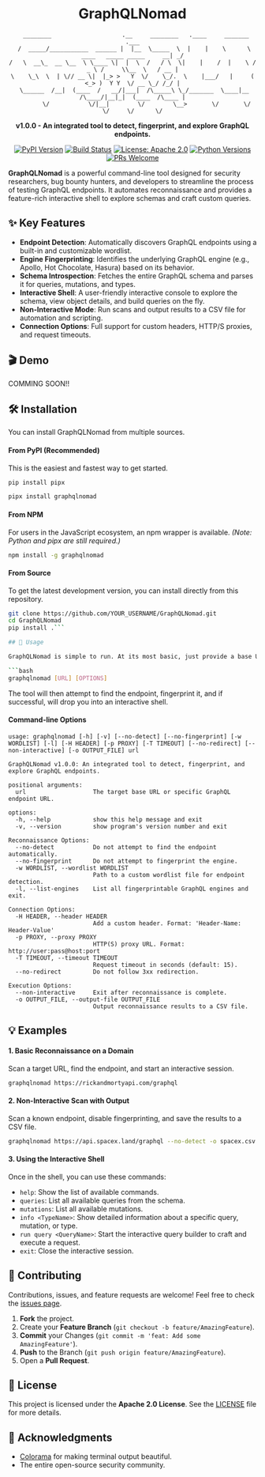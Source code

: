 <h1 align="center">GraphQLNomad</h1>

<div align="center">

```
  ________                    .__     ________   .____     _______                             .___
 /  _____/___________  ______ |  |__  \_____  \  |    |    \      \   ____   _____ _____     __| _/
/   \  __\_  __ \__  \ \____ \|  |  \  /   / \  \|    |    /  |    \ /  _ \ /     \\__  \   / __ |
\    \_\  \  | \// __ \|  |_> >   Y  \/    \_/.  \    |___/   |     (  <_> )  Y Y  \/ __ \_/ /_/ |
 \______  /__|  (____  /   __/|___|  /\_____\ \_/_______  \____|__  /\____/|__|_|  (____  /\____ |
        \/           \/|__|        \/        \__>       \/       \/             \/     \/      \/
```
**v1.0.0 - An integrated tool to detect, fingerprint, and explore GraphQL endpoints.**

</div>

<div align="center">

[![PyPI Version](https://img.shields.io/pypi/v/graphqlnomad.svg)](https://pypi.org/project/graphqlnomad/)
[![Build Status](https://github.com/CYBWithFlourish/GraphQLNomad/actions/workflows/ci-workflow.yml/badge.svg)](https://github.com/YOUR_USERNAME/GraphQLNomad/actions/workflows/ci-workflow.yml)
[![License: Apache 2.0](https://img.shields.io/badge/License-Apache%202.0-blue.svg)](https://opensource.org/licenses/Apache-2.0)
[![Python Versions](https://img.shields.io/pypi/pyversions/graphqlnomad.svg)](https://pypi.org/project/graphqlnomad/)
[![PRs Welcome](https://img.shields.io/badge/PRs-welcome-brightgreen.svg)](http://makeapullrequest.com)

</div>

**GraphQLNomad** is a powerful command-line tool designed for security researchers, bug bounty hunters, and developers to streamline the process of testing GraphQL endpoints. It automates reconnaissance and provides a feature-rich interactive shell to explore schemas and craft custom queries.

## ✨ Key Features

*   **Endpoint Detection**: Automatically discovers GraphQL endpoints using a built-in and customizable wordlist.
*   **Engine Fingerprinting**: Identifies the underlying GraphQL engine (e.g., Apollo, Hot Chocolate, Hasura) based on its behavior.
*   **Schema Introspection**: Fetches the entire GraphQL schema and parses it for queries, mutations, and types.
*   **Interactive Shell**: A user-friendly interactive console to explore the schema, view object details, and build queries on the fly.
*   **Non-Interactive Mode**: Run scans and output results to a CSV file for automation and scripting.
*   **Connection Options**: Full support for custom headers, HTTP/S proxies, and request timeouts.

## 🎬 Demo

COMMING SOON!!

## 🛠️ Installation

You can install GraphQLNomad from multiple sources.

#### From PyPI (Recommended)
This is the easiest and fastest way to get started.

```bash
pip install pipx
```

```bash
pipx install graphqlnomad
```

#### From NPM
For users in the JavaScript ecosystem, an npm wrapper is available.
*(Note: Python and pipx are still required.)*

```bash
npm install -g graphqlnomad
```

#### From Source
To get the latest development version, you can install directly from this repository.

```bash
git clone https://github.com/YOUR_USERNAME/GraphQLNomad.git
cd GraphQLNomad
pip install .```

## 🚀 Usage

GraphQLNomad is simple to run. At its most basic, just provide a base URL to scan.

```bash
graphqlnomad [URL] [OPTIONS]
```

The tool will then attempt to find the endpoint, fingerprint it, and if successful, will drop you into an interactive shell.

#### Command-line Options

```
usage: graphqlnomad [-h] [-v] [--no-detect] [--no-fingerprint] [-w WORDLIST] [-l] [-H HEADER] [-p PROXY] [-T TIMEOUT] [--no-redirect] [--non-interactive] [-o OUTPUT_FILE] url

GraphQLNomad v1.0.0: An integrated tool to detect, fingerprint, and explore GraphQL endpoints.

positional arguments:
  url                   The target base URL or specific GraphQL endpoint URL.

options:
  -h, --help            show this help message and exit
  -v, --version         show program's version number and exit

Reconnaissance Options:
  --no-detect           Do not attempt to find the endpoint automatically.
  --no-fingerprint      Do not attempt to fingerprint the engine.
  -w WORDLIST, --wordlist WORDLIST
                        Path to a custom wordlist file for endpoint detection.
  -l, --list-engines    List all fingerprintable GraphQL engines and exit.

Connection Options:
  -H HEADER, --header HEADER
                        Add a custom header. Format: 'Header-Name: Header-Value'
  -p PROXY, --proxy PROXY
                        HTTP(S) proxy URL. Format: http://user:pass@host:port
  -T TIMEOUT, --timeout TIMEOUT
                        Request timeout in seconds (default: 15).
  --no-redirect         Do not follow 3xx redirection.

Execution Options:
  --non-interactive     Exit after reconnaissance is complete.
  -o OUTPUT_FILE, --output-file OUTPUT_FILE
                        Output reconnaissance results to a CSV file.
```

## 💡 Examples

#### 1. Basic Reconnaissance on a Domain
Scan a target URL, find the endpoint, and start an interactive session.
```bash
graphqlnomad https://rickandmortyapi.com/graphql
```

#### 2. Non-Interactive Scan with Output
Scan a known endpoint, disable fingerprinting, and save the results to a CSV file.
```bash
graphqlnomad https://api.spacex.land/graphql --no-detect -o spacex.csv --non-interactive
```

#### 3. Using the Interactive Shell
Once in the shell, you can use these commands:
*   `help`: Show the list of available commands.
*   `queries`: List all available queries from the schema.
*   `mutations`: List all available mutations.
*   `info <TypeName>`: Show detailed information about a specific query, mutation, or type.
*   `run query <QueryName>`: Start the interactive query builder to craft and execute a request.
*   `exit`: Close the interactive session.

## 🤝 Contributing

Contributions, issues, and feature requests are welcome! Feel free to check the [issues page](https://github.com/CYBWithFlourish/GraphQLNomad/issues).

1.  **Fork** the project.
2.  Create your **Feature Branch** (`git checkout -b feature/AmazingFeature`).
3.  **Commit** your Changes (`git commit -m 'feat: Add some AmazingFeature'`).
4.  **Push** to the Branch (`git push origin feature/AmazingFeature`).
5.  Open a **Pull Request**.

## 📜 License

This project is licensed under the **Apache 2.0 License**. See the [LICENSE](https://github.com/CYBWithFlourish/GraphqlNomad/blob/main/LICENSE) file for more details.

## 🙏 Acknowledgments

*   [Colorama](https://github.com/tartley/colorama) for making terminal output beautiful.
*   The entire open-source security community.
